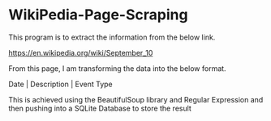 # WikiPedia-Page-Scraping

This program is to extract the information from the below link.

https://en.wikipedia.org/wiki/September_10

From this page, I am transforming the data into the below format.

Date | Description | Event Type

This is achieved using the BeautifulSoup library and Regular Expression and then pushing into a SQLite Database to store the result
